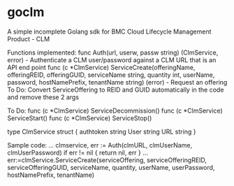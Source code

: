 # goclm
A simple incomplete Golang sdk for BMC Cloud Lifecycle Management Product - CLM

Functions implemented:
func Auth(url, userw, passw string) (ClmService, error) - 
    Authenticate a CLM user/password against a CLM URL that is an API end point 
func (c *ClmService) ServiceCreate(offeringName, offeringREID, offeringGUID, serviceName string, quantity int, userName, password, hostNamePrefix, tenantName string) (error) -
    Request an offering
	To Do: Convert ServiceOffering to REID and GUID automatically in the code and remove these 2 args
	
To Do:
func (c *ClmService) ServiceDecommission()
func (c *ClmService) ServiceStart()
func (c *ClmService) ServiceStop()

type ClmService struct {
	authtoken	string
	User		string
	URL			string
}

Sample code:
	...
	clmservice, err := Auth(clmURL, clmUserName, clmUserPassword)
	if err != nil {
		return nil, err
	}
	...
	err:=clmService.ServiceCreate(serviceOffering, serviceOfferingREID, serviceOfferingGUID, serviceName, quantity, userName, userPassword, hostNamePrefix, tenantName)


